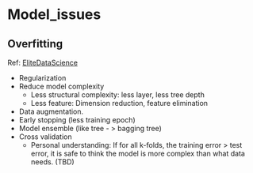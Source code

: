 # Model_issues

## Overfitting

Ref: [EliteDataScience](https://elitedatascience.com/overfitting-in-machine-learning)

- Regularization
- Reduce model complexity
  - Less structural complexity: less layer, less tree depth
  - Less feature: Dimension reduction, feature elimination
- Data augmentation.
- Early stopping (less training epoch)
- Model ensemble (like tree - > bagging tree)
- Cross validation
  - Personal understanding: If for all k-folds, the training error > test error, it is safe to think the model is more complex than what data needs. (TBD)